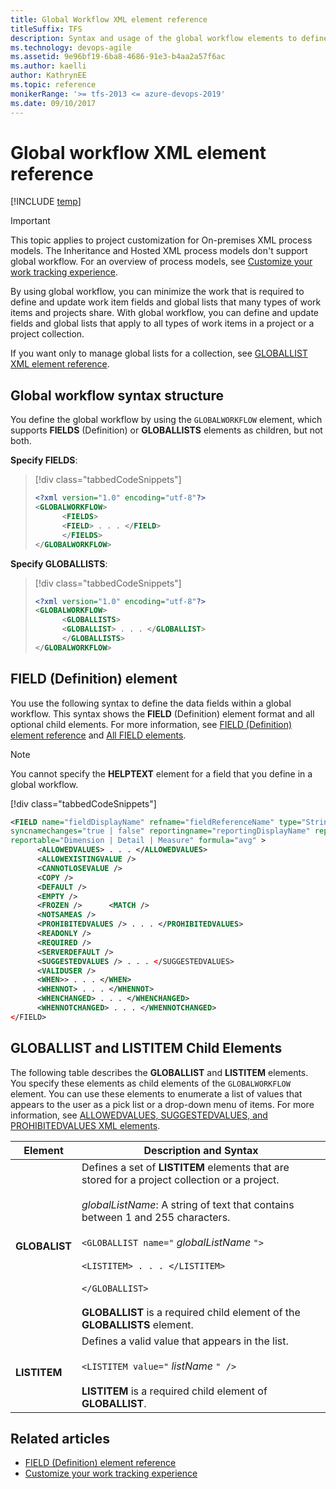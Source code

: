 ```yaml
---
title: Global Workflow XML element reference 
titleSuffix: TFS
description: Syntax and usage of the global workflow elements to define data fields and global lists to be shared across several projects  
ms.technology: devops-agile
ms.assetid: 9e96bf19-6ba8-4686-91e3-b4aa2a57f6ac
ms.author: kaelli
author: KathrynEE
ms.topic: reference
monikerRange: '>= tfs-2013 <= azure-devops-2019'
ms.date: 09/10/2017
---
```


# Global workflow XML element reference

[!INCLUDE [temp](../../includes/version-header-tfs-only.md)]

> [!IMPORTANT]  
> This topic applies to project customization for On-premises XML process models. The Inheritance and Hosted XML process models don't support global workflow. For an overview of process models, see [Customize your work tracking experience](../customize-work.md).

By using global workflow, you can minimize the work that is required to define and update work item fields and global lists that many types of work items and projects share. With global workflow, you can define and update fields and global lists that apply to all types of work items in a project or a project collection.

If you want only to manage global lists for a collection, see [GLOBALLIST XML element reference](define-global-lists.md).

<a name="GLOBAL"></a>

## Global workflow syntax structure

You define the global workflow by using the `GLOBALWORKFLOW` element, which supports **FIELDS** (Definition) or **GLOBALLISTS** elements as children, but not both.

**Specify FIELDS**:

> [!div class="tabbedCodeSnippets"]
>
> ```XML
> <?xml version="1.0" encoding="utf-8"?>
> <GLOBALWORKFLOW>
>       <FIELDS>
>       <FIELD> . . . </FIELD>
>       </FIELDS>
> </GLOBALWORKFLOW>
> ```

**Specify GLOBALLISTS**:

> [!div class="tabbedCodeSnippets"]
>
> ```XML
> <?xml version="1.0" encoding="utf-8"?>
> <GLOBALWORKFLOW>
>       <GLOBALLISTS>
>       <GLOBALLIST> . . . </GLOBALLIST>
>       </GLOBALLISTS>
> </GLOBALWORKFLOW>
> ```

<a name="FIELD"></a>

## FIELD (Definition) element

You use the following syntax to define the data fields within a global workflow. This syntax shows the **FIELD** (Definition) element format and all optional child elements. For more information, see [FIELD (Definition) element reference](field-definition-element-reference.md) and [All FIELD elements](all-field-xml-elements-reference.md).

> [!NOTE]
> You cannot specify the **HELPTEXT** element for a field that you define in a global workflow.
>
> [!div class="tabbedCodeSnippets"]
>
> ```XML
> <FIELD name="fieldDisplayName" refname="fieldReferenceName" type="String | Integer | Double | DateTime | PlainText | HTML | History | TreePath | GUID "
> syncnamechanges="true | false" reportingname="reportingDisplayName" reportingrefname="reportingReferenceName"
> reportable="Dimension | Detail | Measure" formula="avg" >
>       <ALLOWEDVALUES> . . . </ALLOWEDVALUES>
>       <ALLOWEXISTINGVALUE />
>       <CANNOTLOSEVALUE />
>       <COPY />
>       <DEFAULT />
>       <EMPTY />
>       <FROZEN />      <MATCH />
>       <NOTSAMEAS />
>       <PROHIBITEDVALUES /> . . . </PROHIBITEDVALUES>
>       <READONLY />
>       <REQUIRED />
>       <SERVERDEFAULT />
>       <SUGGESTEDVALUES /> . . . </SUGGESTEDVALUES>
>       <VALIDUSER />
>       <WHEN>> . . . </WHEN>
>       <WHENNOT> . . . </WHENNOT>
>       <WHENCHANGED> . . . </WHENCHANGED>
>       <WHENNOTCHANGED> . . . </WHENNOTCHANGED>
> </FIELD>
> ```

<a name="LISTElements"></a>

## GLOBALLIST and LISTITEM Child Elements

The following table describes the **GLOBALLIST** and **LISTITEM** elements. You specify these elements as child elements of the `GLOBALWORKFLOW` element. You can use these elements to enumerate a list of values that appears to the user as a pick list or a drop-down menu of items. For more information, see [ALLOWEDVALUES, SUGGESTEDVALUES, and PROHIBITEDVALUES XML elements](define-pick-lists.md).

| Element       | Description and Syntax                                                                                                                                                                                                                                                                                                                                                                                        |
| ------------- | ------------------------------------------------------------------------------------------------------------------------------------------------------------------------------------------------------------------------------------------------------------------------------------------------------------------------------------------------------------------------------------------------------------- |
| **GLOBALIST** | Defines a set of **LISTITEM** elements that are stored for a project collection or a project.<br /><br /> _globalListName_: A string of text that contains between 1 and 255 characters.<br /><br /> `<GLOBALLIST name="` _globalListName_ `">`<br /><br /> `<LISTITEM> . . . </LISTITEM>`<br /><br /> `</GLOBALLIST>`<br /><br /> **GLOBALLIST** is a required child element of the **GLOBALLISTS** element. |
| **LISTITEM**  | Defines a valid value that appears in the list.<br /><br /> `<LISTITEM value="` _listName_ `" />`<br /><br /> **LISTITEM** is a required child element of **GLOBALLIST**.                                                                                                                                                                                                                                     |

## Related articles

- [FIELD (Definition) element reference](field-definition-element-reference.md)
- [Customize your work tracking experience](../customize-work.md)
